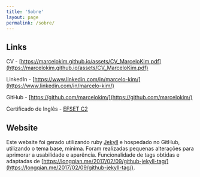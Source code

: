 ```yaml
---
title: 'Sobre'
layout: page
permalink: /sobre/
---
```

<h2>Links</h2>

CV -  [https://marcelokim.github.io/assets/CV_MarceloKim.pdf](https://marcelokim.github.io/assets/CV_MarceloKim.pdf)

LinkedIn - [https://www.linkedin.com/in/marcelo-kim/](https://www.linkedin.com/in/marcelo-kim/)

GitHub - [https://github.com/marcelokim/](https://github.com/marcelokim/)

Certificado de Inglês - [EFSET C2](https://marcelokim.github.io/assets/EF%20SET%20Certificate.pdf)

<h2>Website</h2>

Este website foi gerado utilizando ruby [Jekyll](https://github.com/jekyll/minima/) e hospedado no GitHub, utilizando o tema base, minima.
Foram realizadas pequenas alterações para aprimorar a usabilidade e aparência.
Funcionalidade de tags obtidas e adaptadas de [https://longqian.me/2017/02/09/github-jekyll-tag/](https://longqian.me/2017/02/09/github-jekyll-tag/).
